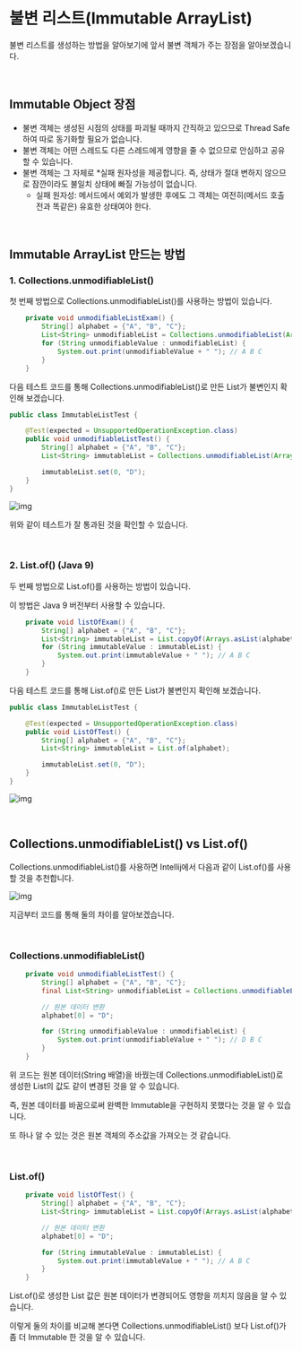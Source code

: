 # 불변 리스트(Immutable ArrayList)

불변 리스트를 생성하는 방법을 알아보기에 앞서 불변 객체가 주는 장점을 알아보겠습니다.

</br >

## Immutable Object 장점

- 불변 객체는 생성된 시점의 상태를 파괴될 때까지 간직하고 있으므로 Thread Safe 하여 따로 동기화할 필요가 없습니다.
- 불변 객체는 어떤 스레드도 다른 스레드에게 영향을 줄 수 없으므로 안심하고 공유할 수 있습니다.
- 불변 객체는 그 자체로 *실패 원자성을 제공합니다. 즉, 상태가 절대 변하지 않으므로 잠깐이라도 불일치 상태에 빠질 가능성이 없습니다.
  - 실패 원자성: 메서드에서 예외가 발생한 후에도 그 객체는 여전히(메서드 호출 전과 똑같은) 유효한 상태여야 한다.

</br >

## Immutable ArrayList 만드는 방법

### 1. Collections.unmodifiableList()

첫 번째 방법으로 Collections.unmodifiableList()를 사용하는 방법이 있습니다.

```java
    private void unmodifiableListExam() {
        String[] alphabet = {"A", "B", "C"};
        List<String> unmodifiableList = Collections.unmodifiableList(Arrays.asList(alphabet));
        for (String unmodifiableValue : unmodifiableList) {
            System.out.print(unmodifiableValue + " "); // A B C
        }
    }
```

다음 테스트 코드를 통해 Collections.unmodifiableList()로 만든 List가 불변인지 확인해 보겠습니다.

```java
public class ImmutableListTest {

    @Test(expected = UnsupportedOperationException.class)
    public void unmodifiableListTest() {
        String[] alphabet = {"A", "B", "C"};
        List<String> immutableList = Collections.unmodifiableList(Arrays.asList(alphabet));

        immutableList.set(0, "D");
    }
}
```

![img](https://blog.kakaocdn.net/dn/dVZZVw/btqXgpCPL9c/ERjL6QqaNki71ZKLPkTxak/img.png)

위와 같이 테스트가 잘 통과된 것을 확인할 수 있습니다.

 </br >

### 2. List.of() (Java 9)

두 번째 방법으로 List.of()를 사용하는 방법이 있습니다.

이 방법은 Java 9 버전부터 사용할 수 있습니다.

```java
    private void listOfExam() {
        String[] alphabet = {"A", "B", "C"};
        List<String> immutableList = List.copyOf(Arrays.asList(alphabet));
        for (String immutableValue : immutableList) {
            System.out.print(immutableValue + " "); // A B C
        }
    }
```

다음 테스트 코드를 통해 List.of()로 만든 List가 불변인지 확인해 보겠습니다.

```java
public class ImmutableListTest {

    @Test(expected = UnsupportedOperationException.class)
    public void ListOfTest() {
        String[] alphabet = {"A", "B", "C"};
        List<String> immutableList = List.of(alphabet);

        immutableList.set(0, "D");
    }
}
```

![img](https://blog.kakaocdn.net/dn/XhvqZ/btqW8GLXmot/0qWyDUAK4EYCxSa25eNY70/img.png)

</br >

## Collections.unmodifiableList() vs List.of()

Collections.unmodifiableList()를 사용하면 Intellij에서 다음과 같이 List.of()를 사용할 것을 추천합니다.

![img](https://blog.kakaocdn.net/dn/mGksP/btqXrCIbKWD/OkOBjzxR9rfMOzbTkOw2Xk/img.png)

지금부터 코드를 통해 둘의 차이를 알아보겠습니다.

</br > 

### Collections.unmodifiableList()

```java
    private void unmodifiableListTest() {
        String[] alphabet = {"A", "B", "C"};
        final List<String> unmodifiableList = Collections.unmodifiableList(Arrays.asList(alphabet));

        // 원본 데이터 변환
        alphabet[0] = "D";

        for (String unmodifiableValue : unmodifiableList) {
            System.out.print(unmodifiableValue + " "); // D B C
        }
    }
```

위 코드는 원본 데이터(String 배열)을 바꿨는데 Collections.unmodifiableList()로 생성한 List의 값도 같이 변경된 것을 알 수 있습니다.

즉, 원본 데이터를 바꿈으로써 완벽한 Immutable을 구현하지 못했다는 것을 알 수 있습니다.

또 하나 알 수 있는 것은 원본 객체의 주소값을 가져오는 것 같습니다.

 </br >

### List.of()

```java
    private void listOfTest() {
        String[] alphabet = {"A", "B", "C"};
        List<String> immutableList = List.copyOf(Arrays.asList(alphabet));

        // 원본 데이터 변환
        alphabet[0] = "D";

        for (String immutableValue : immutableList) {
            System.out.print(immutableValue + " "); // A B C
        }
    }
```

List.of()로 생성한 List 값은 원본 데이터가 변경되어도 영향을 끼치지 않음을 알 수 있습니다.

이렇게 둘의 차이를 비교해 본다면 Collections.unmodifiableList() 보다 List.of()가 좀 더 Immutable 한 것을 알 수 있습니다.